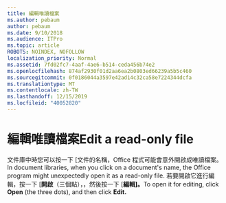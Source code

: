 ```yaml
---
title: 編輯唯讀檔案
ms.author: pebaum
author: pebaum
ms.date: 9/10/2018
ms.audience: ITPro
ms.topic: article
ROBOTS: NOINDEX, NOFOLLOW
localization_priority: Normal
ms.assetid: 7fd02fc7-4aaf-4ae6-b514-ceda456b74e2
ms.openlocfilehash: 874af2930f01d2aa6ea2b0803ed66239a5b5c460
ms.sourcegitcommit: 0f0186044a3597e42ad14c32ca58e7224344dcfa
ms.translationtype: MT
ms.contentlocale: zh-TW
ms.lasthandoff: 12/15/2019
ms.locfileid: "40052820"
---
```

# <a name="edit-a-read-only-file"></a><span data-ttu-id="21d7a-102">編輯唯讀檔案</span><span class="sxs-lookup"><span data-stu-id="21d7a-102">Edit a read-only file</span></span>

<span data-ttu-id="21d7a-103">文件庫中時您可以按一下 [文件的名稱，Office 程式可能會意外開啟成唯讀檔案。</span><span class="sxs-lookup"><span data-stu-id="21d7a-103">In document libraries, when you click on a document's name, the Office program might unexpectedly open it as a read-only file.</span></span> <span data-ttu-id="21d7a-104">若要開啟它進行編輯，按一下 [**開啟**（三個點），，然後按一下 [**編輯]。**</span><span class="sxs-lookup"><span data-stu-id="21d7a-104">To open it for editing, click **Open** (the three dots), and then click **Edit.**</span></span>
  

